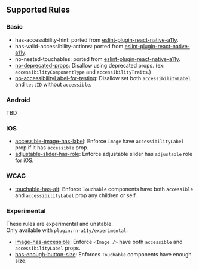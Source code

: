 ## Supported Rules

### Basic

- has-accessibility-hint: ported from [eslint-plugin-react-native-a11y](https://github.com/FormidableLabs/eslint-plugin-react-native-a11y).
- has-valid-accessibility-actions: ported from [eslint-plugin-react-native-a11y](https://github.com/FormidableLabs/eslint-plugin-react-native-a11y).
- no-nested-touchables: ported from [eslint-plugin-react-native-a11y](https://github.com/FormidableLabs/eslint-plugin-react-native-a11y).
- [no-deprecated-props](./basic/no-deprecated-props.md): Disallow using deprecated props. (ex: `accessibilityComponentType` and `accessibilityTraits`.)
- [no-accessibilityLabel-for-testing](./ios/no-accessibilityLabel-for-testing.md): Disallow set both `accessibilityLabel` and `testID` without `accessible`.

### Android

TBD

### iOS

- [accessible-image-has-label](./ios/accessible-image-has-label.md): Enforce `Image` have `accessibilityLabel` prop if it has `accessible` prop.
- [adjustable-slider-has-role](./ios/adjustable-slider-has-role.md): Enforce adjustable slider has `adjustable` role for iOS.

### WCAG

- [touchable-has-alt](./wcag/touchable-has-alt.md): Enforce `Touchable` components have both `accessible` and `accessibilityLabel` prop any children or self.

### Experimental

These rules are experimental and unstable.  
Only available with `plugin:rn-a11y/experimental`.

- [image-has-accessible](./ios/image-has-accessible.md): Enforce `<Image />` have both `accessible` and `accessibilityLabel` props.
- [has-enough-button-size](./android/has-enough-button-size.md): Enforces `Touchable` components have enough size.
